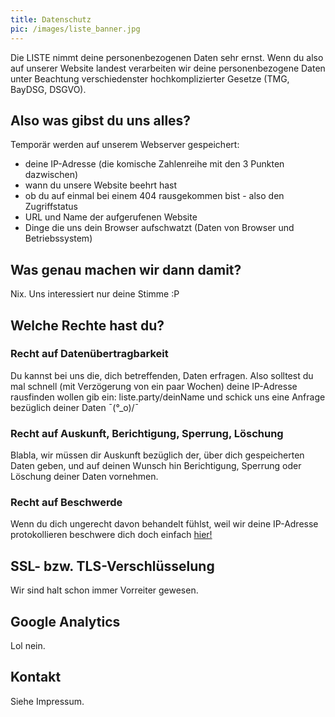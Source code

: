 ```yaml
---
title: Datenschutz
pic: /images/liste_banner.jpg 
---
```


Die LISTE nimmt deine personenbezogenen Daten sehr ernst. Wenn du also auf unserer Website landest verarbeiten wir deine personenbezogene Daten unter Beachtung verschiedenster hochkomplizierter Gesetze (TMG, BayDSG, DSGVO).

## Also was gibst du uns alles?
Temporär werden auf unserem Webserver gespeichert:

- deine IP-Adresse (die komische Zahlenreihe mit den 3 Punkten dazwischen)
- wann du unsere Website beehrt hast
- ob du auf einmal bei einem 404 rausgekommen bist - also den Zugriffstatus
- URL und Name der aufgerufenen Website
- Dinge die uns dein Browser aufschwatzt (Daten von Browser und Betriebssystem) 

## Was genau machen wir dann damit?
Nix. Uns interessiert nur deine Stimme :P

## Welche Rechte hast du?
### Recht auf Datenübertragbarkeit
Du kannst bei uns die, dich betreffenden, Daten erfragen. Also solltest du mal schnell (mit Verzögerung von ein paar Wochen) deine IP-Adresse rausfinden wollen gib ein: liste.party/deinName und schick uns eine Anfrage bezüglich deiner Daten ¯\(°_o)/¯

### Recht auf Auskunft, Berichtigung, Sperrung, Löschung
Blabla, wir müssen dir Auskunft bezüglich der, über dich gespeicherten Daten geben, und auf deinen Wunsch hin Berichtigung, Sperrung oder Löschung deiner Daten vornehmen.

### Recht auf Beschwerde
Wenn du dich ungerecht davon behandelt fühlst, weil wir deine IP-Adresse protokollieren beschwere dich doch einfach [hier!](https://www.bfdi.bund.de/DE/Infothek/Anschriften_Links/anschriften_links-node.html)

## SSL- bzw. TLS-Verschlüsselung
Wir sind halt schon immer Vorreiter gewesen.

## Google Analytics
Lol nein.

## Kontakt
Siehe Impressum.